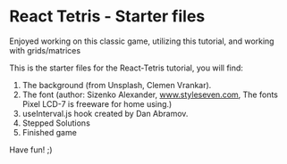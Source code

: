# React Tetris - Starter files

Enjoyed working on this classic game, utilizing this tutorial, and working with grids/matrices 

This is the starter files for the React-Tetris tutorial, you will find: 

1. The background (from Unsplash, Clemen Vrankar).
2. The font (author: Sizenko Alexander, www.styleseven.com, The fonts Pixel LCD-7 is freeware for home using.)
3. useInterval.js hook created by Dan Abramov.
4. Stepped Solutions
5. Finished game

Have fun! ;)
